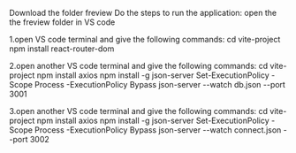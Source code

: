 Download the folder freview
Do the steps to run the application:
open the the freview folder in VS code

1.open VS code terminal and give the following commands:
cd vite-project
npm install react-router-dom

2.open another VS code terminal and give the following commands:
cd vite-project
npm install axios
npm install -g json-server
Set-ExecutionPolicy -Scope Process -ExecutionPolicy Bypass
json-server --watch db.json --port 3001

3.open another VS code terminal and give the following commands:
cd vite-project
npm install axios
npm install -g json-server
Set-ExecutionPolicy -Scope Process -ExecutionPolicy Bypass
json-server --watch connect.json --port 3002
